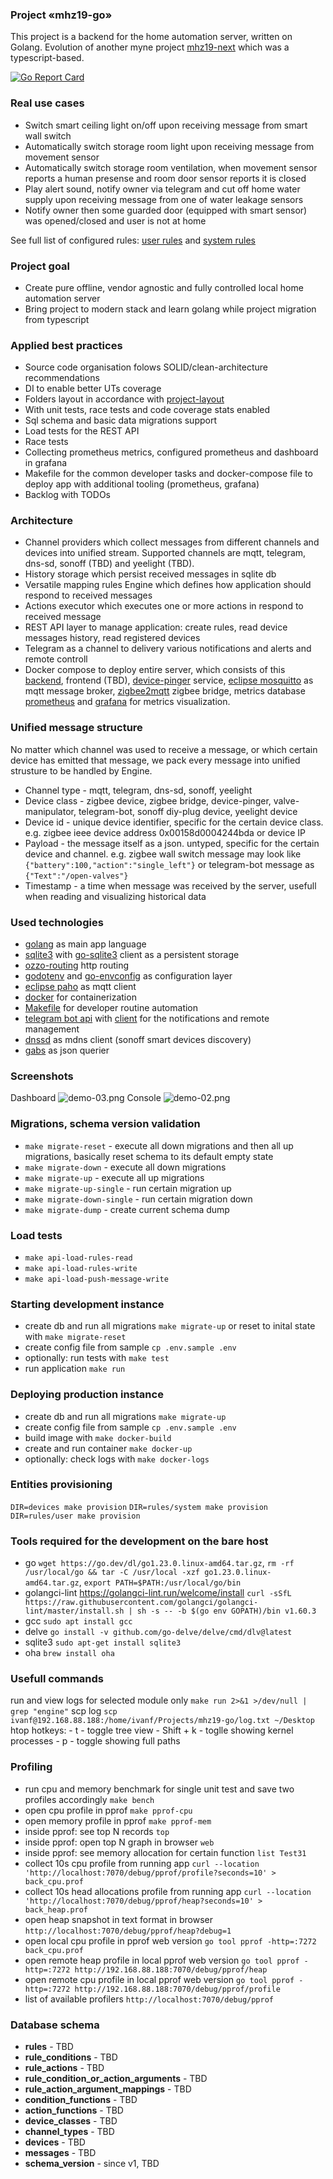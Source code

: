 ### Project «mhz19-go»

This project is a backend for the home automation server, written on Golang. Evolution of another myne project [mhz19-next](https://github.com/fedulovivan/mhz19-next) which was a typescript-based. 

[![Go Report Card](https://goreportcard.com/badge/github.com/fedulovivan/mhz19-go)](https://goreportcard.com/report/github.com/fedulovivan/mhz19-go)

### Real use cases

- Switch smart ceiling light on/off upon receiving message from smart wall switch
- Automatically switch storage room light upon receiving message from movement sensor
- Automatically switch storage room ventilation, when movement sensor reports a human presense and room door sensor reports it is closed
- Play alert sound, notify owner via telegram and cut off home water supply upon receiving message from one of water leakage sensors
- Notify owner then some guarded door (equipped with smart sensor) was opened/closed and user is not at home

See full list of configured rules: [user rules](https://github.com/fedulovivan/mhz19-go/tree/main/assets/rules/user) and [system rules](https://github.com/fedulovivan/mhz19-go/tree/main/assets/rules/system)

### Project goal

- Create pure offline, vendor agnostic and fully controlled local home automation server
- Bring project to modern stack and learn golang while project migration from typescript

### Applied best practices

- Source code organisation folows SOLID/clean-architecture recommendations
- DI to enable better UTs coverage
- Folders layout in accordance with [project-layout](https://github.com/golang-standards/project-layout)
- With unit tests, race tests and code coverage stats enabled
- Sql schema and basic data migrations support
- Load tests for the REST API
- Race tests
- Collecting prometheus metrics, configured prometheus and dashboard in grafana 
- Makefile for the common developer tasks and docker-compose file to deploy app with additional tooling (prometheus, grafana)
- Backlog with TODOs

### Architecture

- Channel providers which collect messages from different channels and devices into unified stream. Supported channels are mqtt, telegram, dns-sd, sonoff (TBD) and yeelight (TBD).
- History storage which persist received messages in sqlite db
- Versatile mapping rules Engine which defines how application should respond to received messages
- Actions executor which executes one or more actions in respond to received message
- REST API layer to manage application: create rules, read device messages history, read registered devices
- Telegram as a channel to delivery various notifications and alerts and remote controll
- Docker compose to deploy entire server, which consists of this [backend](https://github.com/fedulovivan/mhz19-go), frontend (TBD), [device-pinger](https://github.com/fedulovivan/device-pinger) service, [eclipse mosquitto](https://mosquitto.org/) as mqtt message broker, [zigbee2mqtt](https://www.zigbee2mqtt.io/) zigbee bridge, metrics database [prometheus](https://prometheus.io/) and [grafana](https://grafana.com/) for metrics visualization.

### Unified message structure

No matter which channel was used to receive a message, or which certain device has emitted that message, we pack every message into unified strusture to be handled by Engine.
- Channel type - mqtt, telegram, dns-sd, sonoff, yeelight
- Device class - zigbee device, zigbee bridge, device-pinger, valve-manipulator, telegram-bot, sonoff diy-plug device, yeelight device
- Device id - unique device identifier, specific for the certain device class. e.g. zigbee ieee device address 0x00158d0004244bda or device IP
- Payload - the message itself as a json. untyped, specific for the certain device and channel. e.g. zigbee wall switch message may look like `{"battery":100,"action":"single_left"}` or telegram-bot message as `{"Text":"/open-valves"}`
- Timestamp - a time when message was received by the server, usefull when reading and visualizing historical data

### Used technologies

- [golang](https://go.dev/) as main app language
- [sqlite3](https://www.sqlite.org/) with [go-sqlite3](github.com/mattn/go-sqlite3) client as a persistent storage
- [ozzo-routing](github.com/go-ozzo/ozzo-routing/v2) http routing
- [godotenv](github.com/joho/godotenv) and [go-envconfig](github.com/sethvargo/go-envconfig) as configuration layer
- [eclipse paho](github.com/eclipse/paho.mqtt.golang) as mqtt client
- [docker](https://www.docker.com/) for containerization
- [Makefile](./blob/main/Makefile) for developer routine automation
- [telegram bot api](https://core.telegram.org/bots/api) with [client](https://github.com/go-telegram-bot-api/telegram-bot-api) for the notifications and remote management
- [dnssd](https://github.com/brutella/dnssd) as mdns client (sonoff smart devices discovery)
- [gabs](https://github.com/Jeffail/gabs) as json querier

### Screenshots

Dashboard
![demo-03.png](assets/demo-03.png)
Console
![demo-02.png](assets/demo-02.png)

### Migrations, schema version validation

- `make migrate-reset` - execute all down migrations and then all up migrations, basically reset schema to its default empty state
- `make migrate-down` - execute all down migrations
- `make migrate-up` - execute all up migrations
- `make migrate-up-single` - run certain migration up
- `make migrate-down-single` - run certain migration down
- `make migrate-dump` - create current schema dump

### Load tests

- `make api-load-rules-read`
- `make api-load-rules-write`
- `make api-load-push-message-write`

### Starting development instance

- create db and run all migrations `make migrate-up` or reset to inital state with `make migrate-reset`
- create config file from sample `cp .env.sample .env`
- optionally: run tests with `make test`
- run application `make run`

### Deploying production instance

- create db and run all migrations `make migrate-up`
- create config file from sample `cp .env.sample .env`
- build image with `make docker-build`
- create and run container `make docker-up`
- optionally: check logs with `make docker-logs`

### Entities provisioning

`DIR=devices make provision`
`DIR=rules/system make provision`
`DIR=rules/user make provision`

### Tools required for the development on the bare host

- go `wget https://go.dev/dl/go1.23.0.linux-amd64.tar.gz`, `rm -rf /usr/local/go && tar -C /usr/local -xzf go1.23.0.linux-amd64.tar.gz`, `export PATH=$PATH:/usr/local/go/bin`
- golangci-lint https://golangci-lint.run/welcome/install `curl -sSfL https://raw.githubusercontent.com/golangci/golangci-lint/master/install.sh | sh -s -- -b $(go env GOPATH)/bin v1.60.3`
- gcc `sudo apt install gcc`
- delve `go install -v github.com/go-delve/delve/cmd/dlv@latest`
- sqlite3 `sudo apt-get install sqlite3`
- oha `brew install oha`

### Usefull commands

run and view logs for selected module only `make run 2>&1 >/dev/null | grep "engine"`
scp log `scp ivanf@192.168.88.188:/home/ivanf/Projects/mhz19-go/log.txt ~/Desktop`
htop hotkeys:
    - t - toggle tree view
    - Shift + k - toglle showing kernel processes
    - p - toggle showing full paths

### Profiling

- run cpu and memory benchmark for single unit test and save two profiles accordingly
`make bench`
- open cpu profile in pprof
`make pprof-cpu`
- open memory profile in pprof
`make pprof-mem`
- inside pprof: see top N records
`top`
- inside pprof: open top N graph in browser
`web`
- inside pprof: see memory allocation for certain function
`list Test31`
- collect 10s cpu profile from running app
`curl --location 'http://localhost:7070/debug/pprof/profile?seconds=10' > back_cpu.prof`
- collect 10s head allocations profile from running app
`curl --location 'http://localhost:7070/debug/pprof/heap?seconds=10' > back_heap.prof`
- open heap snapshot in text format in browser
`http://localhost:7070/debug/pprof/heap?debug=1`
- open local cpu profile in pprof web version
`go tool pprof -http=:7272 back_cpu.prof`
- open remote heap profile in local pprof web version
`go tool pprof -http=:7272 http://192.168.88.188:7070/debug/pprof/heap`
- open remote cpu profile in local pprof web version
`go tool pprof -http=:7272 http://192.168.88.188:7070/debug/pprof/profile`
- list of available profilers
`http://localhost:7070/debug/pprof`

### Database schema

- **rules** - TBD
- **rule_conditions** - TBD
- **rule_actions** - TBD
- **rule_condition_or_action_arguments** - TBD
- **rule_action_argument_mappings** - TBD
- **condition_functions** - TBD
- **action_functions** - TBD
- **device_classes** - TBD
- **channel_types** - TBD
- **devices** - TBD
- **messages** - TBD
- **schema_version** - since v1, TBD